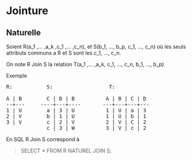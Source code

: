 Jointure
============

Naturelle
-------------

Soient R(a_1 ,... ,a_k ,c_1 ,... ,c_n), et S(b_1, ..., b_p, c_1, ..., c_n) 
où les seuls attributs communs a R et S sont les c_1, ..., c_n.

On note R Join S la relation
T(a_1 ,... ,a_k, c_1, ..., c_n, b_1, ..., b_p)

Exemple
<pre>
R:           S:                  T:

A | B        C | D | B          A | B | C | D
--+---     ----+---+----       ---+---+---+---
1 | U        a | 3 | U          1 | U | a | 3
2 | V        b | 1 | U          1 | U | b | 1
3 | V        c | 2 | V          2 | V | C | 2
             c | 3 | W          3 | V | c | 2
</pre>
En SQL R Join S correspond à

>SELECT * FROM R NATUREL JOIN S;